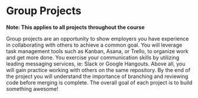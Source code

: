 # Group Projects 
 
 **Note: This applies to all projects throughout the course**

Group projects are an opportunity to show employers you have experience in collaborating with others to achieve a common goal.  You will leverage task management tools such as Kanban, Asana, or Trello, to organize work and get more done.  You exercise your communication skills by utilizing leading messaging services, ie: Slack or Google Hangouts.  Above all, you will gain practice working with others on the same repository.  By the end of the project you will understand the importance of branching and reviewing code before merging is complete.  The overall goal of each project is to build something awesome!